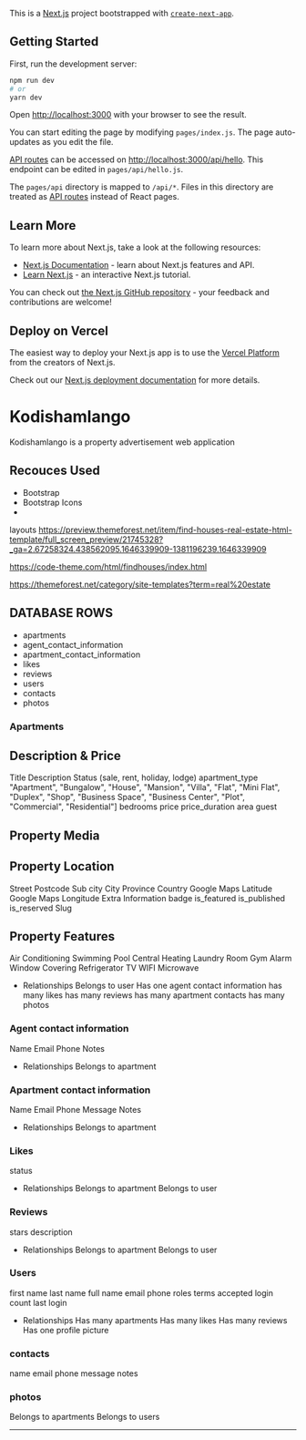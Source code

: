 This is a [Next.js](https://nextjs.org/) project bootstrapped with [`create-next-app`](https://github.com/vercel/next.js/tree/canary/packages/create-next-app).

## Getting Started

First, run the development server:

```bash
npm run dev
# or
yarn dev
```

Open [http://localhost:3000](http://localhost:3000) with your browser to see the result.

You can start editing the page by modifying `pages/index.js`. The page auto-updates as you edit the file.

[API routes](https://nextjs.org/docs/api-routes/introduction) can be accessed on [http://localhost:3000/api/hello](http://localhost:3000/api/hello). This endpoint can be edited in `pages/api/hello.js`.

The `pages/api` directory is mapped to `/api/*`. Files in this directory are treated as [API routes](https://nextjs.org/docs/api-routes/introduction) instead of React pages.

## Learn More

To learn more about Next.js, take a look at the following resources:

- [Next.js Documentation](https://nextjs.org/docs) - learn about Next.js features and API.
- [Learn Next.js](https://nextjs.org/learn) - an interactive Next.js tutorial.

You can check out [the Next.js GitHub repository](https://github.com/vercel/next.js/) - your feedback and contributions are welcome!

## Deploy on Vercel

The easiest way to deploy your Next.js app is to use the [Vercel Platform](https://vercel.com/new?utm_medium=default-template&filter=next.js&utm_source=create-next-app&utm_campaign=create-next-app-readme) from the creators of Next.js.

Check out our [Next.js deployment documentation](https://nextjs.org/docs/deployment) for more details.

# Kodishamlango

Kodishamlango is a property advertisement web application

## Recouces Used

- Bootstrap
- Bootstrap Icons
-

layouts
https://preview.themeforest.net/item/find-houses-real-estate-html-template/full_screen_preview/21745328?_ga=2.67258324.438562095.1646339909-1381196239.1646339909

https://code-theme.com/html/findhouses/index.html

https://themeforest.net/category/site-templates?term=real%20estate

## DATABASE ROWS

- apartments
- agent_contact_information
- apartment_contact_information
- likes
- reviews
- users
- contacts
- photos

### Apartments

## Description & Price

Title
Description
Status (sale, rent, holiday, lodge)
apartment_type "Apartment", "Bungalow", "House", "Mansion", "Villa", "Flat", "Mini Flat", "Duplex", "Shop", "Business Space", "Business Center", "Plot", "Commercial", "Residential"]
bedrooms
price
price_duration
area
guest

## Property Media

## Property Location

Street
Postcode
Sub city
City
Province
Country
Google Maps Latitude
Google Maps Longitude
Extra Information
badge
is_featured
is_published
is_reserved
Slug

## Property Features

Air Conditioning
Swimming Pool
Central Heating
Laundry Room
Gym
Alarm
Window Covering
Refrigerator
TV
WIFI
Microwave

- Relationships
  Belongs to user
  Has one agent contact information
  has many likes
  has many reviews
  has many apartment contacts
  has many photos

### Agent contact information

Name
Email
Phone
Notes

- Relationships
  Belongs to apartment

### Apartment contact information

Name
Email
Phone
Message
Notes

- Relationships
  Belongs to apartment

### Likes

status

- Relationships
  Belongs to apartment
  Belongs to user

### Reviews

stars
description

- Relationships
  Belongs to apartment
  Belongs to user

### Users

first name
last name
full name
email
phone
roles
terms accepted
login count
last login

- Relationships
  Has many apartments
  Has many likes
  Has many reviews
  Has one profile picture

### contacts

name
email
phone
message
notes

### photos

Belongs to apartments
Belongs to users

---

